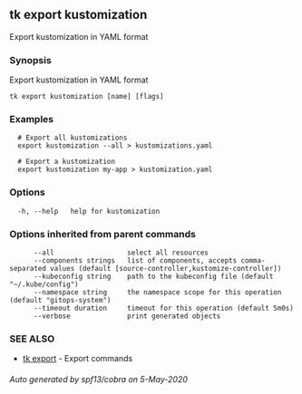 ## tk export kustomization

Export kustomization in YAML format

### Synopsis

Export kustomization in YAML format

```
tk export kustomization [name] [flags]
```

### Examples

```
  # Export all kustomizations
  export kustomization --all > kustomizations.yaml

  # Export a kustomization
  export kustomization my-app > kustomization.yaml

```

### Options

```
  -h, --help   help for kustomization
```

### Options inherited from parent commands

```
      --all                  select all resources
      --components strings   list of components, accepts comma-separated values (default [source-controller,kustomize-controller])
      --kubeconfig string    path to the kubeconfig file (default "~/.kube/config")
      --namespace string     the namespace scope for this operation (default "gitops-system")
      --timeout duration     timeout for this operation (default 5m0s)
      --verbose              print generated objects
```

### SEE ALSO

* [tk export](tk_export.md)	 - Export commands

###### Auto generated by spf13/cobra on 5-May-2020
